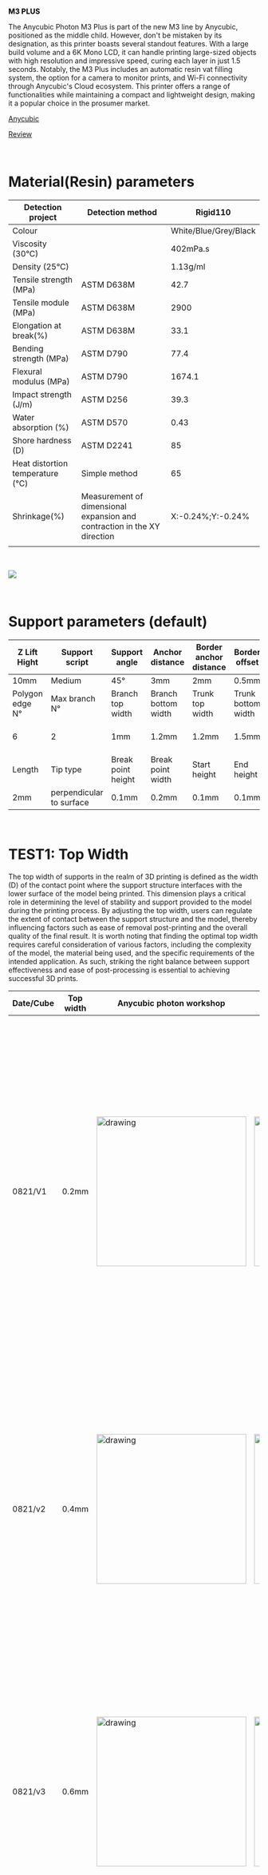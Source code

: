 <h1 style="font-size:1.5vw"><span style="color:black">M3 PLUS</span></h1>

The Anycubic Photon M3 Plus is part of the new M3 line by Anycubic, positioned as the middle child. However, don't be mistaken by its designation, as this printer boasts several standout features. With a large build volume and a 6K Mono LCD, it can handle printing large-sized objects with high resolution and impressive speed, curing each layer in just 1.5 seconds. Notably, the M3 Plus includes an automatic resin vat filling system, the option for a camera to monitor prints, and Wi-Fi connectivity through Anycubic's Cloud ecosystem. This printer offers a range of functionalities while maintaining a compact and lightweight design, making it a popular choice in the prosumer market.
<br>

[Anycubic](https://www.anycubic.com/products/photon-m3-plus)
<br>

[Review](https://3dprinterly.com/simple-anycubic-photon-m3-plus-review-worth-buying-or-not/)


<br>

# Material(Resin) parameters 

| Detection project                | Detection method                                                         | Rigid110              |
|----------------------------------|--------------------------------------------------------------------------|-----------------------|
| Colour                           |                                                                          | White/Blue/Grey/Black |
| Viscosity (30°C)                 |                                                                          | 402mPa.s              |
| Density (25°C)                   |                                                                          | 1.13g/ml              |
| Tensile strength (MPa)           | ASTM D638M                                                               | 42.7                  |
| Tensile module (MPa)             | ASTM D638M                                                               | 2900                  |
| Elongation at break(%)           | ASTM D638M                                                               | 33.1                  |
| Bending strength (MPa)           | ASTM D790                                                                | 77.4                  |
| Flexural modulus (MPa)           | ASTM D790                                                                | 1674.1                |
| Impact strength (J/m)            | ASTM D256                                                                | 39.3                  |
| Water absorption (%)             | ASTM D570                                                                | 0.43                  |
| Shore hardness (D)               | ASTM D2241                                                               | 85                    |
| Heat distortion temperature (°C) | Simple method                                                            | 65                    |
| Shrinkage(%)                     | Measurement of dimensional expansion and contraction in the XY direction | X:-0.24%;Y:-0.24%     |
|                                  |                                                                          |                       |
<br>

![](https://cdn.jsdelivr.net/gh/yannickkabasso/Profabx-images/img/Screenshot%202023-09-07%20155712.png)

<br>

# Support parameters (default) 

| Z Lift Hight    | Support script | Support angle      | Anchor distance     | Border anchor distance | Border offset      | No support offset | Lowest anchor distance | Reinforce height  |
| --------------- | -------------- | ------------------ | ------------------- | ---------------------- | ------------------ | ----------------- | ---------------------- | ----------------- |
| 10mm            | Medium         | 45°                | 3mm                 | 2mm                    | 0.5mm              | 2mm               | 1.5mm                  | 1.5mm             |
| Polygon edge N° | Max branch N°  | Branch top width   | Branch bottom width | Trunk top width        | Trunk bottom width | Trunk height      | Branch max angle       | Distance in model |
| 6               | 2              | 1mm                | 1.2mm               | 1.2mm                  | 1.5mm              | Branch max angle  | 45°                    | 0.3mm             |
| Length          | Tip type       | Break point height | Break point width   | Start height           | End height         | Exposure time(s)  |Max branch number|Branch max angle  |
|2mm|perpendicular to surface|0.1mm|0.2mm|0.1mm|0.1mm|5  |   4                 |45° 

<br>

# TEST1: Top Width
The top width of supports in the realm of 3D printing is defined as the width (D) of the contact point where the support structure interfaces with the lower surface of the model being printed. This dimension plays a critical role in determining the level of stability and support provided to the model during the printing process. By adjusting the top width, users can regulate the extent of contact between the support structure and the model, thereby influencing factors such as ease of removal post-printing and the overall quality of the final result. It is worth noting that finding the optimal top width requires careful consideration of various factors, including the complexity of the model, the material being used, and the specific requirements of the intended application. As such, striking the right balance between support effectiveness and ease of post-processing is essential to achieving successful 3D prints.
<br>

| Date/Cube |  Top width |Anycubic photon workshop   | Printed model | Remark | 
| --------- | ---------- | ------------------------- | ------------- | -------|
| 0821/V1   |  0.2mm     |  <img src="https://cdn.jsdelivr.net/gh/yannickkabasso/Profabx-images/img/0821M1.png" alt="drawing" width="300"/>  |<img src="https://cdn.jsdelivr.net/gh/yannickkabasso/Profabx-images/img/M1.png" alt="drawing" width="300"/>|When employing the default parameters as mentioned earlier, specifically a top width of 0.2mm for support structures, it becomes evident that the bottom surface exhibits a noticeable bend, and the supports do not establish the intended connection with the model (Cube) as anticipated. This issue arises from the observed disparity between the printed results and the desired outcome.|          
| 0821/v2   |          0.4mm     |<img src="https://cdn.jsdelivr.net/gh/yannickkabasso/Profabx-images/img/0821M2.png" alt="drawing" width="300"/> | <img src="https://cdn.jsdelivr.net/gh/yannickkabasso/Profabx-images/img/M2.png" alt="drawing" width="300"/>   |Upon modifying the top width of the support structures to 0.4mm, a marginal improvement is discernible on the bottom surface. However, it remains bent, failing to achieve the desired flatness. Furthermore, despite this alteration, the supports continue to exhibit a lack of proper connection with the intended model (Cube)   
| 0821/v3   |           0.6mm     |<img src="https://cdn.jsdelivr.net/gh/yannickkabasso/Profabx-images/img/0821M3.png" alt="drawing" width="300"/>  |<img src="https://cdn.jsdelivr.net/gh/yannickkabasso/Profabx-images/img/M3.jpg" alt="drawing" width="300"/>                 |Upon modifying the top width of the support structures to 0.6mm, a marginal improvement is discernible on the bottom surface. However, it remains bent, failing to achieve the desired flatness. Furthermore, despite this alteration, the supports continue to exhibit a lack of proper connection with the intended model (Cube)         
| 0821/v4   |          0.8mm     |<img src="https://cdn.jsdelivr.net/gh/yannickkabasso/Profabx-images/img/0821M4.png" alt="drawing" width="300"/>  |<img src="https://cdn.jsdelivr.net/gh/yannickkabasso/Profabx-images/img/M4.jpg" alt="drawing" width="300"/>                  |Upon modifying the top width of the support structures to 0.8mm, a marginal improvement is discernible on the bottom surface. However, it remains bent, failing to achieve the desired flatness. Furthermore, despite this alteration, the supports continue to exhibit a lack of proper connection with the intended model (Cube)       
| 0821/v5   |          1mm       |<img src="https://cdn.jsdelivr.net/gh/yannickkabasso/Profabx-images/img/0821M5.png" alt="drawing" width="300"/>  |<img src="https://cdn.jsdelivr.net/gh/yannickkabasso/Profabx-images/img/M5.jpg" alt="drawing" width="300"/>               |Best result:<br>Upon modifying the top width of the support structures to 1mm, it becomes evident that a marginal improvement is discernible on the bottom surface close to a flat surface. However, it remains a little bent, failing to achieve the desired flatness. Furthermore, despite this alteration, some of the supports continue to exhibit a lack of proper connection with the intended surface of the cube, deviating from the anticipated outcome. Consequently, additional adjustments or alternative strategies may be required to rectify these persistent issues and attain the desired printing results. 

